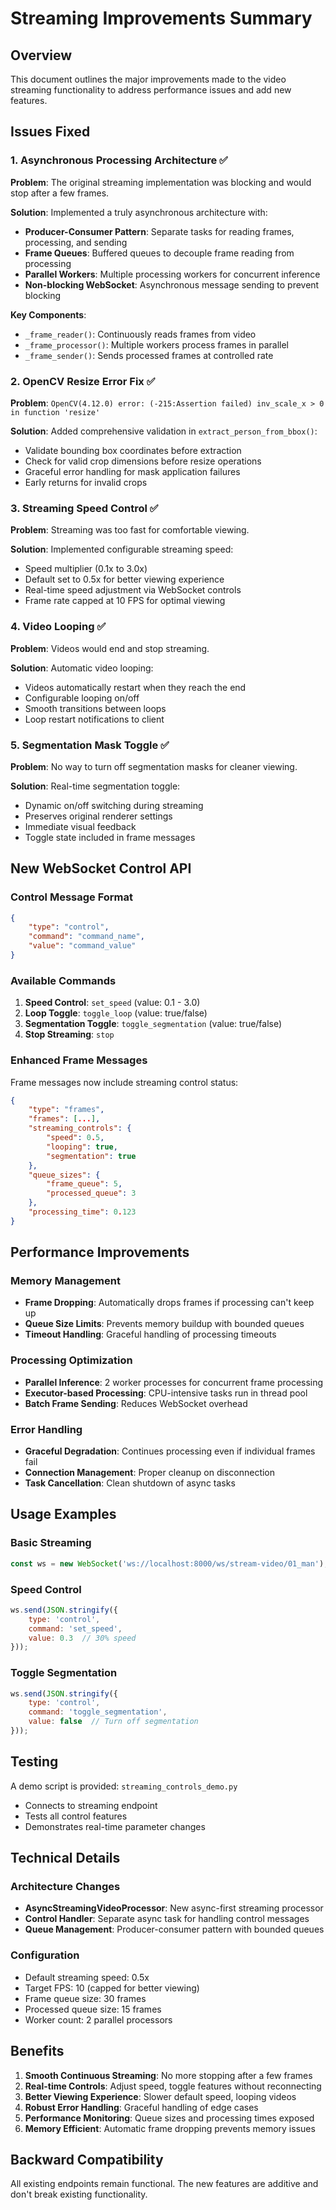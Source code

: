 # Streaming Improvements Summary

## Overview
This document outlines the major improvements made to the video streaming functionality to address performance issues and add new features.

## Issues Fixed

### 1. **Asynchronous Processing Architecture** ✅
**Problem**: The original streaming implementation was blocking and would stop after a few frames.

**Solution**: Implemented a truly asynchronous architecture with:
- **Producer-Consumer Pattern**: Separate tasks for reading frames, processing, and sending
- **Frame Queues**: Buffered queues to decouple frame reading from processing
- **Parallel Workers**: Multiple processing workers for concurrent inference
- **Non-blocking WebSocket**: Asynchronous message sending to prevent blocking

**Key Components**:
- `_frame_reader()`: Continuously reads frames from video
- `_frame_processor()`: Multiple workers process frames in parallel
- `_frame_sender()`: Sends processed frames at controlled rate

### 2. **OpenCV Resize Error Fix** ✅
**Problem**: `OpenCV(4.12.0) error: (-215:Assertion failed) inv_scale_x > 0 in function 'resize'`

**Solution**: Added comprehensive validation in `extract_person_from_bbox()`:
- Validate bounding box coordinates before extraction
- Check for valid crop dimensions before resize operations
- Graceful error handling for mask application failures
- Early returns for invalid crops

### 3. **Streaming Speed Control** ✅
**Problem**: Streaming was too fast for comfortable viewing.

**Solution**: Implemented configurable streaming speed:
- Speed multiplier (0.1x to 3.0x)
- Default set to 0.5x for better viewing experience
- Real-time speed adjustment via WebSocket controls
- Frame rate capped at 10 FPS for optimal viewing

### 4. **Video Looping** ✅
**Problem**: Videos would end and stop streaming.

**Solution**: Automatic video looping:
- Videos automatically restart when they reach the end
- Configurable looping on/off
- Smooth transitions between loops
- Loop restart notifications to client

### 5. **Segmentation Mask Toggle** ✅
**Problem**: No way to turn off segmentation masks for cleaner viewing.

**Solution**: Real-time segmentation toggle:
- Dynamic on/off switching during streaming
- Preserves original renderer settings
- Immediate visual feedback
- Toggle state included in frame messages

## New WebSocket Control API

### Control Message Format
```json
{
    "type": "control",
    "command": "command_name",
    "value": "command_value"
}
```

### Available Commands
1. **Speed Control**: `set_speed` (value: 0.1 - 3.0)
2. **Loop Toggle**: `toggle_loop` (value: true/false)
3. **Segmentation Toggle**: `toggle_segmentation` (value: true/false)
4. **Stop Streaming**: `stop`

### Enhanced Frame Messages
Frame messages now include streaming control status:
```json
{
    "type": "frames",
    "frames": [...],
    "streaming_controls": {
        "speed": 0.5,
        "looping": true,
        "segmentation": true
    },
    "queue_sizes": {
        "frame_queue": 5,
        "processed_queue": 3
    },
    "processing_time": 0.123
}
```

## Performance Improvements

### Memory Management
- **Frame Dropping**: Automatically drops frames if processing can't keep up
- **Queue Size Limits**: Prevents memory buildup with bounded queues
- **Timeout Handling**: Graceful handling of processing timeouts

### Processing Optimization
- **Parallel Inference**: 2 worker processes for concurrent frame processing
- **Executor-based Processing**: CPU-intensive tasks run in thread pool
- **Batch Frame Sending**: Reduces WebSocket overhead

### Error Handling
- **Graceful Degradation**: Continues processing even if individual frames fail
- **Connection Management**: Proper cleanup on disconnection
- **Task Cancellation**: Clean shutdown of async tasks

## Usage Examples

### Basic Streaming
```javascript
const ws = new WebSocket('ws://localhost:8000/ws/stream-video/01_man');
```

### Speed Control
```javascript
ws.send(JSON.stringify({
    type: 'control',
    command: 'set_speed',
    value: 0.3  // 30% speed
}));
```

### Toggle Segmentation
```javascript
ws.send(JSON.stringify({
    type: 'control',
    command: 'toggle_segmentation',
    value: false  // Turn off segmentation
}));
```

## Testing

A demo script is provided: `streaming_controls_demo.py`
- Connects to streaming endpoint
- Tests all control features
- Demonstrates real-time parameter changes

## Technical Details

### Architecture Changes
- **AsyncStreamingVideoProcessor**: New async-first streaming processor
- **Control Handler**: Separate async task for handling control messages
- **Queue Management**: Producer-consumer pattern with bounded queues

### Configuration
- Default streaming speed: 0.5x
- Target FPS: 10 (capped for better viewing)
- Frame queue size: 30 frames
- Processed queue size: 15 frames
- Worker count: 2 parallel processors

## Benefits

1. **Smooth Continuous Streaming**: No more stopping after a few frames
2. **Real-time Controls**: Adjust speed, toggle features without reconnecting
3. **Better Viewing Experience**: Slower default speed, looping videos
4. **Robust Error Handling**: Graceful handling of edge cases
5. **Performance Monitoring**: Queue sizes and processing times exposed
6. **Memory Efficient**: Automatic frame dropping prevents memory issues

## Backward Compatibility

All existing endpoints remain functional. The new features are additive and don't break existing functionality.
